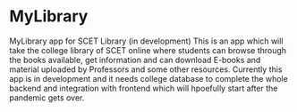 # MyLibrary
MyLibrary app for SCET Library (in development)
This is an app which will take the college library of SCET online where students can browse through the books available, get information and can download E-books and material uploaded by Professors and some other resources.
Currently this app is in development and it needs college database to complete the whole backend and integration with frontend which will hpoefully start after the pandemic gets over.
